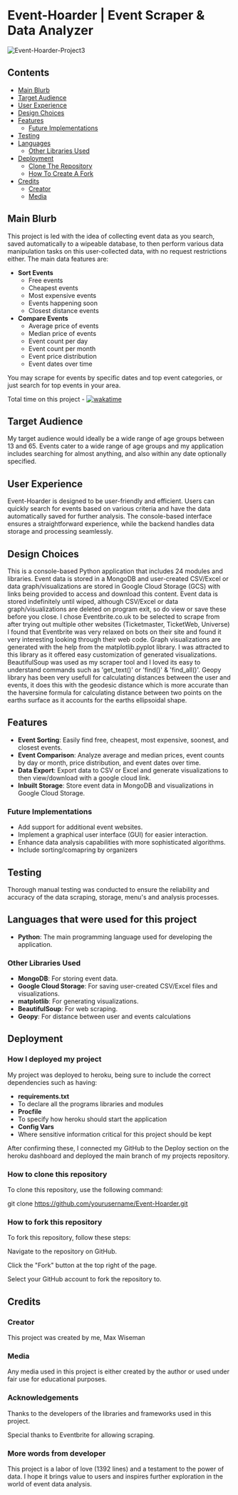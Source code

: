 # Event-Hoarder | Event Scraper & Data Analyzer

![Event-Hoarder-Project3](https://socialify.git.ci/MaxBWiseman/Event-Hoarder-Project3/image?description=1&font=Source%20Code%20Pro&language=1&name=1&owner=1&pattern=Circuit%20Board&stargazers=1&theme=Dark)

## Contents
* [Main Blurb](#main-blurb)
* [Target Audience](#target-audience)
* [User Experience](#user-experience)
* [Design Choices](#design-choices)
* [Features](#features)
    * [Future Implementations](#future-implementations)
* [Testing](#testing)
* [Languages](#languages-that-were-used-for-this-project)
    * [Other Libraries Used](#other-libraries-used)
* [Deployment](#deployment)
    * [Clone The Repository](#how-to-clone-this-repository)
    * [How To Create A Fork](#how-to-fork-this-repository)
* [Credits](#credits)
    * [Creator](#creator)
    * [Media](#media)

## Main Blurb
This project is led with the idea of collecting event data as you search, saved automatically to a wipeable database, to then perform various data manipulation tasks on this user-collected data, with no request restrictions either. The main data features are:

- **Sort Events**
  - Free events
  - Cheapest events
  - Most expensive events
  - Events happening soon
  - Closest distance events
- **Compare Events**
  - Average price of events
  - Median price of events
  - Event count per day
  - Event count per month
  - Event price distribution
  - Event dates over time

You may scrape for events by specific dates and top event categories, or just search for top events in your area.

Total time on this project - [![wakatime](https://wakatime.com/badge/user/d85da0fd-b442-4c33-98af-3ef622520fc1/project/f81d0cfe-3087-4a21-9af3-11a447be493b.svg)](https://wakatime.com/badge/user/d85da0fd-b442-4c33-98af-3ef622520fc1/project/f81d0cfe-3087-4a21-9af3-11a447be493b)

## Target Audience

My target audience would ideally be a wide range of age groups between 13 and 65. Events cater to a wide range of age groups and my application includes searching for almost anything, and also within any date optionally specified.

## User Experience

Event-Hoarder is designed to be user-friendly and efficient. Users can quickly search for events based on various criteria and have the data automatically saved for further analysis. The console-based interface ensures a straightforward experience, while the backend handles data storage and processing seamlessly.

## Design Choices

This is a console-based Python application that includes 24 modules and libraries. Event data is stored in a MongoDB and user-created CSV/Excel or data graph/visualizations are stored in Google Cloud Storage (GCS) with links being provided to access and download this content. Event data is stored indefinitely until wiped, although CSV/Excel or data graph/visualizations are deleted on program exit, so do view or save these before you close. I chose Eventbrite.co.uk to be selected to scrape from after trying out multiple other websites (Ticketmaster, TicketWeb, Universe) I found that Eventbrite was very relaxed on bots on their site and found it very interesting looking through their web code.
Graph visualizations are generated with the help from the matplotlib.pyplot library. I was attracted to this library as it offered easy customization of generated visualizations. BeautifulSoup was used as my scraper tool and I loved its easy to understand commands such as 'get_text()' or 'find()' & 'find_all()'. Geopy library has been very usefull for calculating distances between the user and events, it does this with the geodesic distance which is more accurate than the haversine formula for calculating distance between two points on the earths surface as it accounts for the earths ellipsoidal shape.

## Features

- **Event Sorting**: Easily find free, cheapest, most expensive, soonest, and closest events.
- **Event Comparison**: Analyze average and median prices, event counts by day or month, price distribution, and event dates over time.
- **Data Export**: Export data to CSV or Excel and generate visualizations to then view/download with a google cloud link.
- **Inbuilt Storage**: Store event data in MongoDB and visualizations in Google Cloud Storage.

### Future Implementations

- Add support for additional event websites.
- Implement a graphical user interface (GUI) for easier interaction.
- Enhance data analysis capabilities with more sophisticated algorithms.
- Include sorting/comapring by organizers

## Testing

Thorough manual testing was conducted to ensure the reliability and accuracy of the data scraping, storage, menu's and analysis processes.

## Languages that were used for this project

- **Python**: The main programming language used for developing the application.

### Other Libraries Used

- **MongoDB**: For storing event data.
- **Google Cloud Storage**: For saving user-created CSV/Excel files and visualizations.
- **matplotlib**: For generating visualizations.
- **BeautifulSoup**: For web scraping.
- **Geopy**: For distance between user and events calculations

## Deployment

### How I deployed my project

My project was deployed to heroku, being sure to include the correct dependencies such as having:

- **requirements.txt**
 - To declare all the programs libraries and modules
- **Procfile**
 - To specify how heroku should start the application
- **Config Vars**
 -  Where sensitive information critical for this project should be kept

After confirming these, I connected my GitHub to the Deploy section on the heroku dashboard and deployed the main branch of my projects repository.


### How to clone this repository

To clone this repository, use the following command:

git clone https://github.com/yourusername/Event-Hoarder.git


### How to fork this repository

To fork this repository, follow these steps:

Navigate to the repository on GitHub.

Click the "Fork" button at the top right of the page.

Select your GitHub account to fork the repository to.

## Credits

### Creator
This project was created by me, Max Wiseman

### Media
Any media used in this project is either created by the author or used under fair use for educational purposes.

### Acknowledgements
Thanks to the developers of the libraries and frameworks used in this project.

Special thanks to Eventbrite for allowing scraping.

### More words from developer

This project is a labor of love (1392 lines) and a testament to the power of data. I hope it brings value to users and inspires further exploration in the world of event data analysis.